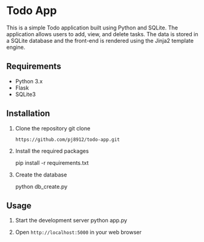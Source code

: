 # Todo App

This is a simple Todo application built using Python and SQLite. The application allows users to add, view, and delete tasks. The data is stored in a SQLite database and the front-end is rendered using the Jinja2 template engine.

## Requirements
- Python 3.x
- Flask
- SQLite3

## Installation
1. Clone the repository git clone 

    `https://github.com/pj8912/todo-app.git`

2. Install the required packages
    
    pip install -r requirements.txt

3. Create the database
    
    python db_create.py

## Usage
1. Start the development server
    python app.py

2. Open `http://localhost:5000` in your web browser


